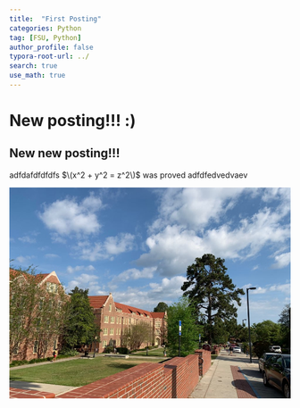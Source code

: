 ```yaml
---
title:  "First Posting"
categories: Python
tag: [FSU, Python]
author_profile: false
typora-root-url: ../
search: true
use_math: true
---
```






# New posting!!! :)
## New new posting!!!

adfdafdfdfdfs
$\(x^2 + y^2 = z^2\)$ was proved
adfdfedvedvaev









![KakaoTalk_20210129_113109202_17](/images/2023-04-13-first/KakaoTalk_20210129_113109202_17.jpg )
